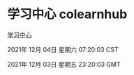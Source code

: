 # 学习中心 colearnhub
[学习中心](http://59.174.25.102:56308/colearnhub/)

2021年 12月 04日 星期六 07:20:03 CST

2021年 12月 03日 星期五 23:20:03 GMT
